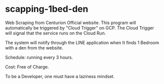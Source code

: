 # scapping-1bed-den

Web Scraping from Centurion Official website. 
This program will automatically be triggered by "Cloud Trigger" on GCP. The Cloud Trigger will signal that the service runs on the Cloud Run.

The system will notify through the LINE application when It finds 1 Bedroom with a den from the website.

Schedule: running every 3 hours.

Cost: Free of Charge.

To be a Developer, one must have a laziness mindset.
